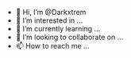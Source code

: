 - 👋 Hi, I’m @Darkxtrem
- 👀 I’m interested in ...
- 🌱 I’m currently learning ...
- 💞️ I’m looking to collaborate on ...
- 📫 How to reach me ...

<!---
Darkxtrem/Darkxtrem is a ✨ special ✨ repository because its `README.md` (this file) appears on your GitHub profile.
You can click the Preview link to take a look at your changes.
--->

